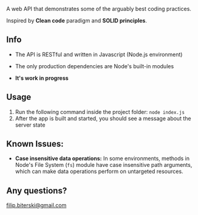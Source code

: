 A web API that demonstrates some of the arguably best coding practices.

Inspired by **Clean code** paradigm and **SOLID principles**.

## Info

- The API is RESTful and written in Javascript (Node.js environment)

- The only production dependencies are Node's built-in modules

- **It's work in progress**

## Usage
1. Run the following command inside the project folder: `node index.js`
2. After the app is built and started, you should see a message about the server state

## Known Issues:
- **Case insensitive data operations:** In some environments, methods in Node's File System (`fs`) module have case insensitive path arguments, which can make data operations perform on untargeted resources.

## Any questions?
filip.biterski@gmail.com
